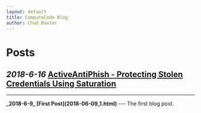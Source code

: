```yaml
---
layout: default
title: ComputeCode Blog
author: Chad Baxter
---
```

Posts
===
<strong>_2018-6-16_ [ActiveAntiPhish - Protecting Stolen Credentials Using Saturation](2018-06-16_1.html)</strong>
---
<hr>
<strong>_2018-6-9_ [First Post](2018-06-09_1.html)</strong>
---
The first blog post.
